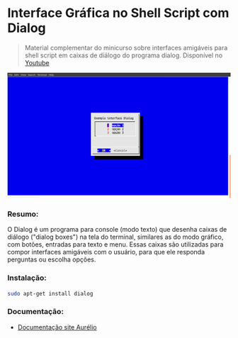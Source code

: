# Interface Gráfica no Shell Script com Dialog

> Material complementar do minicurso sobre interfaces amigáveis para shell script em caixas de diálogo do programa dialog. Disponível no [Youtube](https://www.youtube.com/watch?v=btwfO1NCwXk&list=PLLCFxfe9wkl_JtYB9hEN3Bh_yOnvDu7G5)

![menubox](https://github.com/Dirack/curso-Dialog/blob/master/images/menuBox.png)

### Resumo:

O Dialog é um programa para console (modo texto) que desenha caixas de diálogo ("dialog boxes") na tela do terminal, 
similares as do modo gráfico, com botões, entradas para texto e menu. 
Essas caixas são utilizadas para compor interfaces amigáveis com o usuário, 
para que ele responda perguntas ou escolha opções.

### Instalação:

```sh
sudo apt-get install dialog
```

### Documentação:

* [Documentação site Aurélio](https://aurelio.net/shell/dialog/)
